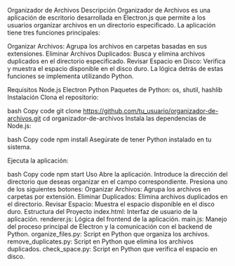 Organizador de Archivos
Descripción
Organizador de Archivos es una aplicación de escritorio desarrollada en Electron.js que permite a los usuarios organizar archivos en un directorio especificado. La aplicación tiene tres funciones principales:

Organizar Archivos: Agrupa los archivos en carpetas basadas en sus extensiones.
Eliminar Archivos Duplicados: Busca y elimina archivos duplicados en el directorio especificado.
Revisar Espacio en Disco: Verifica y muestra el espacio disponible en el disco duro.
La lógica detrás de estas funciones se implementa utilizando Python.

Requisitos
Node.js
Electron
Python
Paquetes de Python: os, shutil, hashlib
Instalación
Clona el repositorio:

bash
Copy code
git clone https://github.com/tu_usuario/organizador-de-archivos.git
cd organizador-de-archivos
Instala las dependencias de Node.js:

bash
Copy code
npm install
Asegúrate de tener Python instalado en tu sistema.

Ejecuta la aplicación:

bash
Copy code
npm start
Uso
Abre la aplicación.
Introduce la dirección del directorio que deseas organizar en el campo correspondiente.
Presiona uno de los siguientes botones:
Organizar Archivos: Agrupa los archivos en carpetas por extensión.
Eliminar Duplicados: Elimina archivos duplicados en el directorio.
Revisar Espacio: Muestra el espacio disponible en el disco duro.
Estructura del Proyecto
index.html: Interfaz de usuario de la aplicación.
renderer.js: Lógica del frontend de la aplicación.
main.js: Manejo del proceso principal de Electron y la comunicación con el backend de Python.
organize_files.py: Script en Python que organiza los archivos.
remove_duplicates.py: Script en Python que elimina los archivos duplicados.
check_space.py: Script en Python que verifica el espacio en disco.

